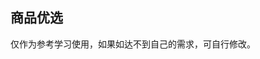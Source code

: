 ## 商品优选

<demo-model url="/vipPage/blog/prefer/prefer"></demo-model>
<template-download></template-download>

仅作为参考学习使用，如果如达不到自己的需求，可自行修改。
